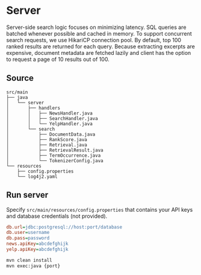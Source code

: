 # Server

Server-side search logic focuses on minimizing latency. SQL queries are batched whenever possible and cached in memory. To support concurrent search requests, we use HikariCP connection pool.
By default, top 100 ranked results are returned for each query. Because extracting excerpts are expensive, document metadata are fetched lazily and client has the option to request a page of 10 results out of 100.

## Source 
```
src/main
├── java
│   └── server
│       ├── handlers
│       │   ├── NewsHandler.java
│       │   ├── SearchHandler.java
│       │   └── YelpHandler.java
│       └── search
│           ├── DocumentData.java
│           ├── RankScore.java
│           ├── Retrieval.java
│           ├── RetrievalResult.java
│           ├── TermOccurrence.java
│           └── TokenizerConfig.java
└── resources
    ├── config.properties
    └── log4j2.yaml
```

## Run server
Specify `src/main/resources/config.properties` that contains your API keys and database credentials (not provided).

```ini
db.url=jdbc:postgresql://host:port/database
db.user=username
db.pass=password
news.apiKey=abcdefghijk
yelp.apiKey=abcdefghijk
```

```sh
mvn clean install
mvn exec:java {port}
```